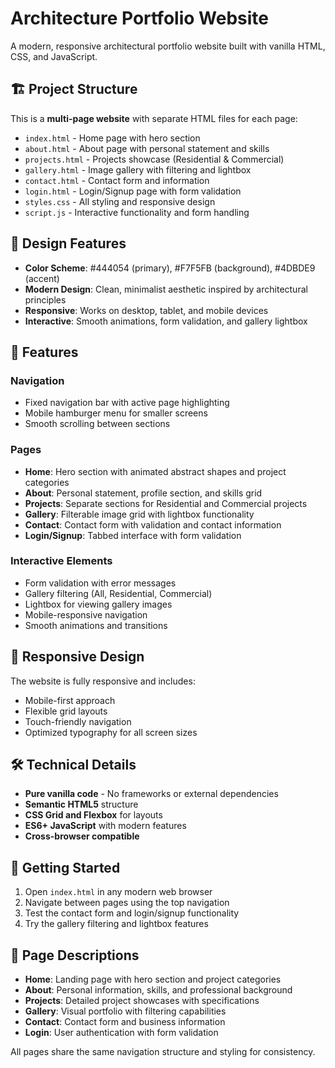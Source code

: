# Architecture Portfolio Website

A modern, responsive architectural portfolio website built with vanilla HTML, CSS, and JavaScript.

## 🏗️ Project Structure

This is a **multi-page website** with separate HTML files for each page:

- `index.html` - Home page with hero section
- `about.html` - About page with personal statement and skills
- `projects.html` - Projects showcase (Residential & Commercial)
- `gallery.html` - Image gallery with filtering and lightbox
- `contact.html` - Contact form and information
- `login.html` - Login/Signup page with form validation
- `styles.css` - All styling and responsive design
- `script.js` - Interactive functionality and form handling

## 🎨 Design Features

- **Color Scheme**: #444054 (primary), #F7F5FB (background), #4DBDE9 (accent)
- **Modern Design**: Clean, minimalist aesthetic inspired by architectural principles
- **Responsive**: Works on desktop, tablet, and mobile devices
- **Interactive**: Smooth animations, form validation, and gallery lightbox

## 🚀 Features

### Navigation
- Fixed navigation bar with active page highlighting
- Mobile hamburger menu for smaller screens
- Smooth scrolling between sections

### Pages
- **Home**: Hero section with animated abstract shapes and project categories
- **About**: Personal statement, profile section, and skills grid
- **Projects**: Separate sections for Residential and Commercial projects
- **Gallery**: Filterable image grid with lightbox functionality
- **Contact**: Contact form with validation and contact information
- **Login/Signup**: Tabbed interface with form validation

### Interactive Elements
- Form validation with error messages
- Gallery filtering (All, Residential, Commercial)
- Lightbox for viewing gallery images
- Mobile-responsive navigation
- Smooth animations and transitions

## 📱 Responsive Design

The website is fully responsive and includes:
- Mobile-first approach
- Flexible grid layouts
- Touch-friendly navigation
- Optimized typography for all screen sizes

## 🛠️ Technical Details

- **Pure vanilla code** - No frameworks or external dependencies
- **Semantic HTML5** structure
- **CSS Grid and Flexbox** for layouts
- **ES6+ JavaScript** with modern features
- **Cross-browser compatible**

## 🚀 Getting Started

1. Open `index.html` in any modern web browser
2. Navigate between pages using the top navigation
3. Test the contact form and login/signup functionality
4. Try the gallery filtering and lightbox features

## 📄 Page Descriptions

- **Home**: Landing page with hero section and project categories
- **About**: Personal information, skills, and professional background
- **Projects**: Detailed project showcases with specifications
- **Gallery**: Visual portfolio with filtering capabilities
- **Contact**: Contact form and business information
- **Login**: User authentication with form validation

All pages share the same navigation structure and styling for consistency.
